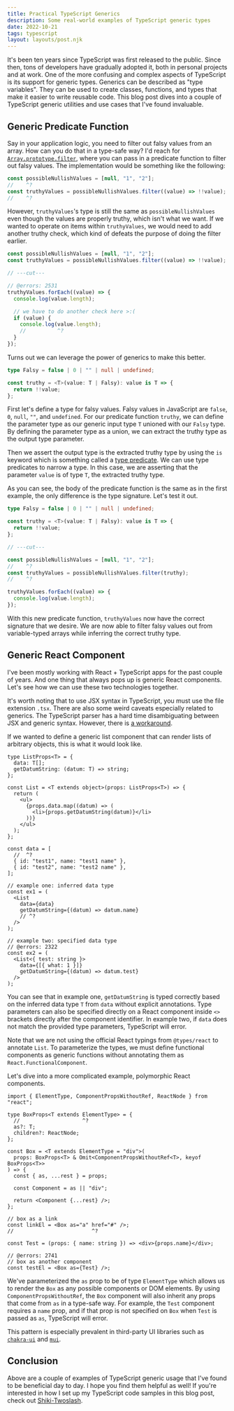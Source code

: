 ```yaml
---
title: Practical TypeScript Generics
description: Some real-world examples of TypeScript generic types
date: 2022-10-21
tags: typescript
layout: layouts/post.njk
---
```


It's been ten years since TypeScript was first released to the public. Since then, tons of developers have gradually adopted it, both in personal projects and at work. One of the more confusing and complex aspects of TypeScript is its support for generic types. Generics can be described as "type variables". They can be used to create classes, functions, and types that make it easier to write reusable code. This blog post dives into a couple of TypeScript generic utilities and use cases that I've found invaluable.

## Generic Predicate Function

Say in your application logic, you need to filter out falsy values from an array. How can you do that in a type-safe way? I'd reach for [`Array.prototype.filter`](https://developer.mozilla.org/en-US/docs/Web/JavaScript/Reference/Global_Objects/Array/filter), where you can pass in a predicate function to filter out falsy values. The implementation would be something like the following:

```ts twoslash
const possibleNullishValues = [null, "1", "2"];
//    ^?
const truthyValues = possibleNullishValues.filter((value) => !!value);
//    ^?
```

However, `truthyValues`'s type is still the same as `possibleNullishValues` even though the values are properly truthy, which isn't what we want. If we wanted to operate on items within `truthyValues`, we would need to add another truthy check, which kind of defeats the purpose of doing the filter earlier.

```ts twoslash
const possibleNullishValues = [null, "1", "2"];
const truthyValues = possibleNullishValues.filter((value) => !!value);

// ---cut---

// @errors: 2531
truthyValues.forEach((value) => {
  console.log(value.length);

  // we have to do another check here >:(
  if (value) {
    console.log(value.length);
    //          ^?
  }
});
```

Turns out we can leverage the power of generics to make this better.

```ts twoslash
type Falsy = false | 0 | "" | null | undefined;

const truthy = <T>(value: T | Falsy): value is T => {
  return !!value;
};
```

First let's define a type for falsy values. Falsy values in JavaScript are `false`, `0`, `null`, `""`, and `undefined`. For our predicate function `truthy`, we can define the parameter type as our generic input type `T` unioned with our `Falsy` type. By defining the parameter type as a union, we can extract the truthy type as the output type parameter.

Then we assert the output type is the extracted truthy type by using the `is` keyword which is something called a [type predicate](https://www.typescriptlang.org/docs/handbook/2/narrowing.html#using-type-predicates). We can use type predicates to narrow a type. In this case, we are asserting that the parameter `value` is of type `T`, the extracted truthy type.

As you can see, the body of the predicate function is the same as in the first example, the only difference is the type signature. Let's test it out.

```ts twoslash
type Falsy = false | 0 | "" | null | undefined;

const truthy = <T>(value: T | Falsy): value is T => {
  return !!value;
};

// ---cut---

const possibleNullishValues = [null, "1", "2"];
//    ^?
const truthyValues = possibleNullishValues.filter(truthy);
//    ^?

truthyValues.forEach((value) => {
  console.log(value.length);
});
```

With this new predicate function, `truthyValues` now have the correct signature that we desire. We are now able to filter falsy values out from variable-typed arrays while inferring the correct truthy type.

## Generic React Component

I've been mostly working with React + TypeScript apps for the past couple of years. And one thing that always pops up is generic React components. Let's see how we can use these two technologies together.

It's worth noting that to use JSX syntax in TypeScript, you must use the file extension `.tsx`. There are also some weird caveats especially related to generics. The TypeScript parser has a hard time disambiguating between JSX and generic syntax. However, there is [a workaround](https://github.com/microsoft/TypeScript/issues/15713#issuecomment-499474386).

If we wanted to define a generic list component that can render lists of arbitrary objects, this is what it would look like.

```tsx twoslash
type ListProps<T> = {
  data: T[];
  getDatumString: (datum: T) => string;
};

const List = <T extends object>(props: ListProps<T>) => {
  return (
    <ul>
      {props.data.map((datum) => (
        <li>{props.getDatumString(datum)}</li>
      ))}
    </ul>
  );
};

const data = [
  //  ^?
  { id: "test1", name: "test1 name" },
  { id: "test2", name: "test2 name" },
];

// example one: inferred data type
const ex1 = (
  <List
    data={data}
    getDatumString={(datum) => datum.name}
    // ^?
  />
);

// example two: specified data type
// @errors: 2322
const ex2 = (
  <List<{ test: string }>
    data={[{ what: 1 }]}
    getDatumString={(datum) => datum.test}
  />
);
```

You can see that in example one, `getDatumString` is typed correctly based on the inferred data type `T` from `data` without explicit annotations. Type parameters can also be specified directly on a React component inside `<>` brackets directly after the component identifier. In example two, if `data` does not match the provided type parameters, TypeScript will error.

Note that we are not using the official React typings from `@types/react` to annotate `List`. To parameterize the types, we must define functional components as generic functions without annotating them as `React.FunctionalComponent`.

Let's dive into a more complicated example, polymorphic React components.

```tsx twoslash
import { ElementType, ComponentPropsWithoutRef, ReactNode } from "react";

type BoxProps<T extends ElementType> = {
  //                    ^?
  as?: T;
  children?: ReactNode;
};

const Box = <T extends ElementType = "div">(
  props: BoxProps<T> & Omit<ComponentPropsWithoutRef<T>, keyof BoxProps<T>>
) => {
  const { as, ...rest } = props;

  const Component = as || "div";

  return <Component {...rest} />;
};

// box as a link
const linkEl = <Box as="a" href="#" />;
//                         ^?

const Test = (props: { name: string }) => <div>{props.name}</div>;

// @errors: 2741
// box as another component
const testEl = <Box as={Test} />;
```

We've parameterized the `as` prop to be of type `ElementType` which allows us to render the `Box` as any possible components or DOM elements. By using `ComponentPropsWithoutRef`, the `Box` component will also inherit any props that come from `as` in a type-safe way. For example, the `Test` component requires a `name` prop, and if that prop is not specified on `Box` when `Test` is passed as `as`, TypeScript will error.

This pattern is especially prevalent in third-party UI libraries such as [`chakra-ui`](https://chakra-ui.com/) and [`mui`](https://mui.com/).

## Conclusion

Above are a couple of examples of TypeScript generic usage that I've found to be beneficial day to day. I hope you find them helpful as well! If you're interested in how I set up my TypeScript code samples in this blog post, check out [Shiki-Twoslash](https://shikijs.github.io/twoslash/).
